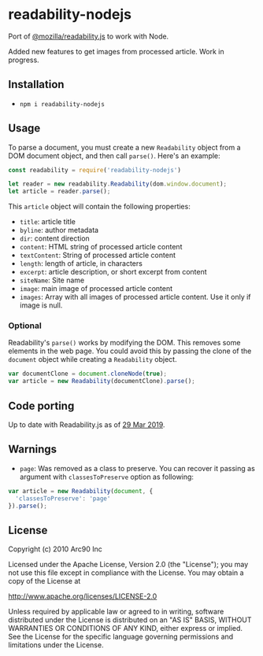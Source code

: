 # readability-nodejs

Port of [@mozilla/readability.js](https://github.com/mozilla/readability) to work with Node.

Added new features to get images from processed article. Work in progress.

## Installation

- `npm i readability-nodejs`

## Usage

To parse a document, you must create a new `Readability` object from a DOM document object, and then call `parse()`. Here's an example:

```javascript
const readability = require('readability-nodejs')

let reader = new readability.Readability(dom.window.document);
let article = reader.parse();
```

This `article` object will contain the following properties:

- `title`: article title
- `byline`: author metadata
- `dir`: content direction
- `content`: HTML string of processed article content
- `textContent`: String of processed article content
- `length`: length of article, in characters
- `excerpt`: article description, or short excerpt from content
- `siteName`: Site name
- `image`: main image of processed article content
- `images`: Array with all images of processed article content. Use it only if image is null.

### Optional

Readability's `parse()` works by modifying the DOM. This removes some elements in the web page. You could avoid this by passing the clone of the `document` object while creating a `Readability` object.

```javascript
var documentClone = document.cloneNode(true);
var article = new Readability(documentClone).parse();
```

## Code porting

Up to date with Readability.js as of [29 Mar 2019](https://github.com/mozilla/readability/commit/26379fe62ebe24a3476a6ce705c3c27c024740dd).

## Warnings

- `page`: Was removed as a class to preserve. You can recover it passing as argument with `classesToPreserve` option as following:

```javascript
var article = new Readability(document, {
  'classesToPreserve': 'page'
}).parse();
```

## License

Copyright (c) 2010 Arc90 Inc

Licensed under the Apache License, Version 2.0 (the "License");
you may not use this file except in compliance with the License.
You may obtain a copy of the License at

http://www.apache.org/licenses/LICENSE-2.0

Unless required by applicable law or agreed to in writing, software
distributed under the License is distributed on an "AS IS" BASIS,
WITHOUT WARRANTIES OR CONDITIONS OF ANY KIND, either express or implied.
See the License for the specific language governing permissions and
limitations under the License.
